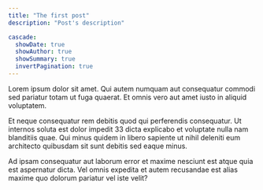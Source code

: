 ```yaml
---
title: "The first post"
description: "Post's description"

cascade:
  showDate: true
  showAuthor: true
  showSummary: true
  invertPagination: true
---
```


Lorem ipsum dolor sit amet. Qui autem numquam aut consequatur commodi sed pariatur totam ut fuga quaerat. Et omnis vero aut amet iusto in aliquid voluptatem.

Et neque consequatur rem debitis quod qui perferendis consequatur. Ut internos soluta est dolor impedit 33 dicta explicabo et voluptate nulla nam blanditiis quae. Qui minus quidem in libero sapiente ut nihil deleniti eum architecto quibusdam sit sunt debitis sed eaque minus.

Ad ipsam consequatur aut laborum error et maxime nesciunt est atque quia est aspernatur dicta. Vel omnis expedita et autem recusandae est alias maxime quo dolorum pariatur vel iste velit?